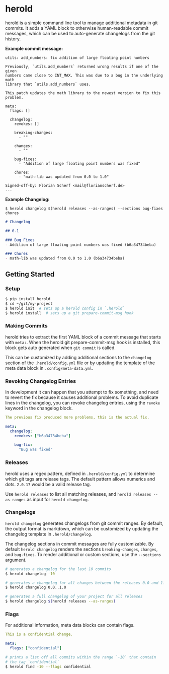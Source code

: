 # herold

herold is a simple command line tool to manage additional metadata in git commits. It adds a YAML block to otherwise human-readable commit messages, which can be used to auto-generate changelogs from the git history.

**Example commit message:**

```
utils: add_numbers: fix addition of large floating point numbers

Previously, `utils.add_numbers` returned wrong results if one of the given
numbers came close to INT_MAX. This was due to a bug in the underlying math
library that `utils.add_numbers` uses.

This patch updates the math library to the newest version to fix this problem.

meta:
  flags: []

  changelog:
    revokes: []

    breaking-changes:
      - ""

    changes:
      - ""

    bug-fixes:
      - "Addition of large floating point numbers was fixed"

    chores:
      - "math-lib was updated from 0.0 to 1.0"

Signed-off-by: Florian Scherf <mail@florianscherf.de>
---
```

**Example Changelog:**

`$ herold changelog $(herold releases --as-ranges) --sections bug-fixes chores`

```markdown
# Changelog

## 0.1

### Bug Fixes
- Addition of large floating point numbers was fixed (b6a34734beba)

### Chores
- math-lib was updated from 0.0 to 1.0 (b6a34734beba)
```


## Getting Started

### Setup

```bash
$ pip install herold
$ cd ~/git/my-project
$ herold init  # sets up a herold config in `.herold`
$ herold install  # sets up a git prepare-commit-msg hook
```


### Making Commits

herold tries to extract the first YAML block of a commit message that starts
with `meta:`. When the herold git prepare-commit-msg hook is installed, this
block gets auto generated when `git commit` is called.

This can be customized by adding additional sections to the `changelog` section
of the `.herold/config.yml` file or by updating the template of the meta data
block in `.config/meta-data.yml`.


### Revoking Changelog Entries

In development it can happen that you attempt to fix something, and need to
revert the fix because it causes additional problems. To avoid duplicate lines
in the changelog, you can revoke changelog entries, using the `revoke` keyword
in the changelog block.

```yaml
The previous fix produced more problems, this is the actual fix.

meta:
  changelog:
    revokes: ["b6a34734beba"]

    bug-fix:
      "Bug was fixed"
```

### Releases

herold uses a regex pattern, defined in `.herold/config.yml` to determine which
git tags are release tags. The default pattern allows numerics and dots.
`2.0.17` would be a valid release tag.

Use `herold releases` to list all matching releases, and
`herold releases --as-ranges` as input for `herold changelog`.


### Changelogs

`herold changelog` generates changelogs from git commit ranges. By default, the
output format is markdown, which can be customized by updating the changelog
template in `.herold/changelog`.

The changelog sections in commit messages are fully customizable. By default
`herold changelog` renders the sections `breaking-changes`, `changes`, and
`bug-fixes`. To render additional or custom sections, use the `--sections`
argument.

```bash
# generates a changelog for the last 10 commits
$ herold changelog -10

# generates a changelog for all changes between the releases 0.0 and 1.0
$ herold changelog 0.0..1.0

# generates a full changelog of your project for all releases
$ herold changelog $(herold releases --as-ranges)
```


### Flags

For additional information, meta data blocks can contain flags.

```yaml
This is a confidential change.

meta:
  flags: ["confidential"]
```

```bash
# prints a list off all commits within the range `-10` that contain
# the tag `confidential`
$ herold find -10 --flags confidential
```
